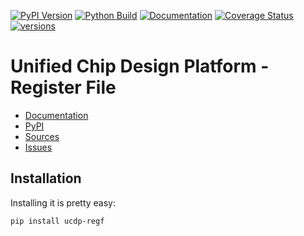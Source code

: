 [![PyPI Version](https://badge.fury.io/py/ucdp-regf.svg)](https://badge.fury.io/py/ucdp-regf)
[![Python Build](https://github.com/nbiotcloud/ucdp-regf/actions/workflows/main.yml/badge.svg)](https://github.com/nbiotcloud/ucdp-regf/actions/workflows/main.yml)
[![Documentation](https://readthedocs.org/projects/ucdp-regf/badge/?version=stable)](https://ucdp-regf.readthedocs.io/en/stable/)
[![Coverage Status](https://coveralls.io/repos/github/nbiotcloud/ucdp-regf/badge.svg?branch=main)](https://coveralls.io/github/nbiotcloud/ucdp-regf?branch=main)
[![versions](https://img.shields.io/pypi/pyversions/ucdp-regf.svg)](https://github.com/nbiotcloud/ucdp-regf)

# Unified Chip Design Platform - Register File

* [Documentation](https://ucdp-regf.readthedocs.io/en/stable/)
* [PyPI](https://pypi.org/project/ucdp-regf/)
* [Sources](https://github.com/nbiotcloud/ucdp-regf)
* [Issues](https://github.com/nbiotcloud/ucdp-regf/issues)

## Installation

Installing it is pretty easy:

```bash
pip install ucdp-regf
```
